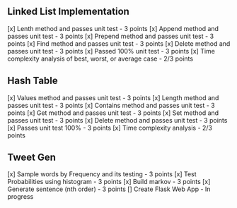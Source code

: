 ## Linked List Implementation

[x] Lenth method and passes unit test - 3 points
[x] Append method and passes unit test - 3 points
[x] Prepend method and passes unit test - 3 points
[x] Find method and passes unit test - 3 points
[x] Delete method and passes unit test - 3 points
[x] Passed 100% unit test - 3 points
[x] Time complexity analysis of best, worst, or average case - 2/3 points

## Hash Table

[x] Values method and passes unit test - 3 points
[x] Length method and passes unit test - 3 points
[x] Contains method and passes unit test - 3 points
[x] Get method and passes unit test - 3 points
[x] Set method and passes unit test - 3 points
[x] Delete method and passes unit test - 3 points
[x] Passes unit test 100% - 3 points
[x] Time complexity analysis - 2/3 points

## Tweet Gen

[x] Sample words by Frequency and its testing - 3 points
[x] Test Probabilities using histogram - 3 points
[x] Build markov - 3 points
[x] Generate sentence (nth order) - 3 points
[] Create Flask Web App - In progress